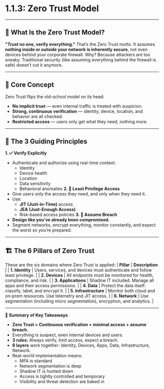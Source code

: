 # 1.1.3: Zero Trust Model

---
 ## 🧠 What Is the Zero Trust Model? ##
**"Trust no one, verify everything."**
That’s the Zero Trust motto. It assumes **nothing inside or outside your network is inherently secure**, not even devices behind your corporate firewall.
Why? Because attackers are too sneaky. Traditional security (like assuming everything behind the firewall is safe) doesn’t cut it anymore.

---
## 🧱 Core Concept ##
Zero Trust flips the old-school model on its head:
- **No implicit trust** — even internal traffic is treated with suspicion.
- **Strong, continuous verification** — identity, device, location, and behavior are all checked.
- **Restricted access** — users only get what they need, nothing more.

---
## 🧭 The 3 Guiding Principles ##
**1. ✅ Verify Explicitly**
- Authenticate and authorize using real-time context:
    - Identity
    - Device health
    - Location
    - Data sensitivity
    - Behavioral anomalies
**2. 🔐 Least Privilege Access**
- Give users only the access they need, and only when they need it.
- Use:
    - **JIT (Just-in-Time)** access
    - **JEA (Just-Enough Access)**
    - Risk-based access policies
**3. 🚨 Assume Breach**
- **Design like you’ve already been compromised.**
- Segment networks, encrypt everything, monitor constantly, and expect the worst so you’re prepared.

---
## 🏗 The 6 Pillars of Zero Trust ##
These are the six domains where Zero Trust is applied:
| **Pillar** | **Description** |
| **1. Identity** | Users, services, and devices must authenticate and follow least privilege. |
| **2. Devices** | All endpoints must be monitored for health, compliance, and risk. |
| **3. Applications** | Shadow IT included. Manage all apps and their access permissions. |
| **4. Data** | Protect the data itself: classify, label, and encrypt it. |
| **5. Infrastructure** | Monitor both cloud and on-prem resources. Use telemetry and JIT access. |
| **6. Network** | Use segmentation (including micro segmentation), encryption, and analytics. |

---
**🧩 Summary of Key Takeaways**
- **Zero Trust = Continuous verification + minimal access + assume breach.**
- Everything is suspect, even internal devices and users.
- **3 rules:** Always verify, limit access, expect a breach.
- **6 layers** work together: Identity, Devices, Apps, Data, Infrastructure, Network.
- Real-world implementation means:
    - MFA is standard
    - Network segmentation is deep
    - Shadow IT is hunted down
    - Access is tightly controlled and temporary
    - Visibility and threat detection are baked in
